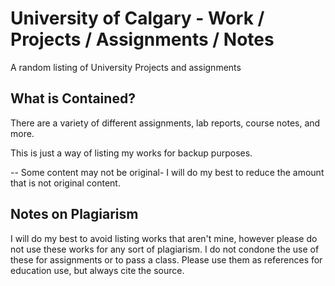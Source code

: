 # University of Calgary - Work / Projects / Assignments / Notes
A random listing of University Projects and assignments

## What is Contained?
There are a variety of different assignments, lab reports, course notes, and more.

This is just a way of listing my works for backup purposes.

-- Some content may not be original- I will do my best to reduce the amount that is not original content.

## Notes on Plagiarism
I will do my best to avoid listing works that aren't mine, however please do not use these works for any sort of plagiarism. I do not condone the use of these for assignments or to pass a class. Please use them as references for education use, but always cite the source.

